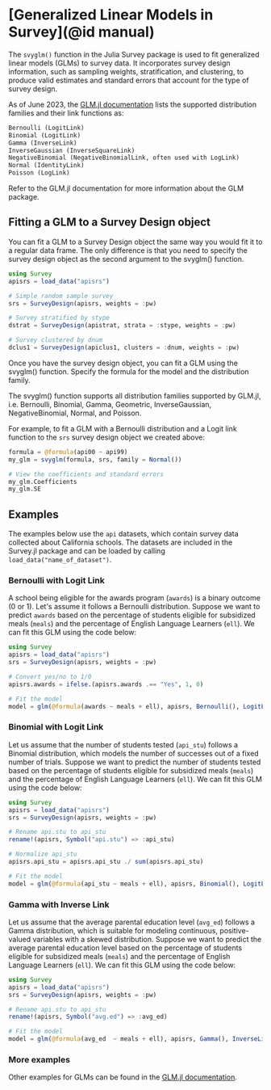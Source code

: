 # [Generalized Linear Models in Survey](@id manual)

The `svyglm()` function in the Julia Survey package is used to fit generalized linear models (GLMs) to survey data. It incorporates survey design information, such as sampling weights, stratification, and clustering, to produce valid estimates and standard errors that account for the type of survey design.

As of June 2023, the [GLM.jl documentation](https://juliastats.org/GLM.jl/stable/) lists the supported distribution families and their link functions as:
```txt
Bernoulli (LogitLink)
Binomial (LogitLink)
Gamma (InverseLink)
InverseGaussian (InverseSquareLink)
NegativeBinomial (NegativeBinomialLink, often used with LogLink)
Normal (IdentityLink)
Poisson (LogLink)
```

Refer to the GLM.jl documentation for more information about the GLM package.

## Fitting a GLM to a Survey Design object

You can fit a GLM to a Survey Design object the same way you would fit it to a regular data frame. The only difference is that you need to specify the survey design object as the second argument to the svyglm() function.

```julia
using Survey
apisrs = load_data("apisrs") 

# Simple random sample survey
srs = SurveyDesign(apisrs, weights = :pw) 

# Survey stratified by stype
dstrat = SurveyDesign(apistrat, strata = :stype, weights = :pw) 

# Survey clustered by dnum
dclus1 = SurveyDesign(apiclus1, clusters = :dnum, weights = :pw) 
```

Once you have the survey design object, you can fit a GLM using the svyglm() function. Specify the formula for the model and the distribution family. 

The svyglm() function supports all distribution families supported by GLM.jl, i.e. Bernoulli, Binomial, Gamma, Geometric, InverseGaussian, NegativeBinomial, Normal, and Poisson. 

For example, to fit a GLM with a Bernoulli distribution and a Logit link function to the `srs` survey design object we created above:
```julia
formula = @formula(api00 ~ api99)
my_glm = svyglm(formula, srs, family = Normal())

# View the coefficients and standard errors
my_glm.Coefficients
my_glm.SE
```

## Examples

The examples below use the `api` datasets, which contain survey data collected about California schools. The datasets are included in the Survey.jl package and can be loaded by calling `load_data("name_of_dataset")`.

### Bernoulli with Logit Link

A school being eligible for the awards program (`awards`) is a binary outcome (0 or 1). Let's assume it follows a Bernoulli distribution. Suppose we want to predict `awards` based on the percentage of students eligible for subsidized meals (`meals`) and the percentage of English Language Learners (`ell`). We can fit this GLM using the code below:

```julia
using Survey
apisrs = load_data("apisrs")
srs = SurveyDesign(apisrs, weights = :pw) 

# Convert yes/no to 1/0
apisrs.awards = ifelse.(apisrs.awards .== "Yes", 1, 0)

# Fit the model
model = glm(@formula(awards ~ meals + ell), apisrs, Bernoulli(), LogitLink())
```

### Binomial with Logit Link

Let us assume that the number of students tested (`api_stu`) follows a Binomial distribution, which models the number of successes out of a fixed number of trials. Suppose we want to predict the number of students tested based on the percentage of students eligible for subsidized meals (`meals`) and the percentage of English Language Learners (`ell`). We can fit this GLM using the code below:

```julia
using Survey
apisrs = load_data("apisrs")
srs = SurveyDesign(apisrs, weights = :pw) 

# Rename api.stu to api_stu
rename!(apisrs, Symbol("api.stu") => :api_stu)

# Normalize api_stu
apisrs.api_stu = apisrs.api_stu ./ sum(apisrs.api_stu)

# Fit the model
model = glm(@formula(api_stu ~ meals + ell), apisrs, Binomial(), LogitLink())
```

### Gamma with Inverse Link

Let us assume that the average parental education level (`avg_ed`) follows a Gamma distribution, which is suitable for modeling continuous, positive-valued variables with a skewed distribution. Suppose we want to predict the average parental education level based on the percentage of students eligible for subsidized meals (`meals`) and the percentage of English Language Learners (`ell`). We can fit this GLM using the code below:

```julia
using Survey
apisrs = load_data("apisrs")
srs = SurveyDesign(apisrs, weights = :pw) 

# Rename api.stu to api_stu
rename!(apisrs, Symbol("avg.ed") => :avg_ed)

# Fit the model
model = glm(@formula(avg_ed  ~ meals + ell), apisrs, Gamma(), InverseLink())
```

### More examples

Other examples for GLMs can be found in the [GLM.jl documentation](https://juliastats.org/GLM.jl/stable/).